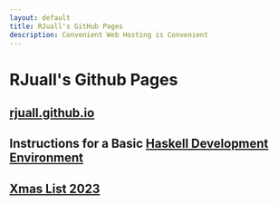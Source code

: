 ```yaml
---
layout: default
title: RJuall's GitHub Pages
description: Convenient Web Hosting is Convenient
---
```


# RJuall's Github Pages

## [rjuall.github.io](./index.md)

## Instructions for a Basic [Haskell Development Environment](./posts/haskell-dev-env.html)

## [Xmas List 2023](./posts/xmas-2023.html)
